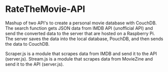 # RateTheMovie-API
Mashup of two API's to create a personal movie database with CouchDB. 
The search function gets JSON data from IMDB API (unofficial API) and send the converted data to the server that are hosted on a Raspberry Pi. The server saves the data into the local database, PouchDB, and then sends the data to CouchDB. 

Scraper.js is a module that scrapes data from IMDB and send it to the API (server.js).
Stream.js is a module that scrapes data from MovieZine and send it to the API (server.js).
